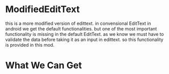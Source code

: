 # ModifiedEditText
this is a more modified version of edittext. in convensional EditText in android we get the default functionalities. but one of the most important functionality is missing in the default EditText. as we know we must have to validate the data before taking it as an input in edittext. so this functionality is provided in this mod.

# What We Can Get

